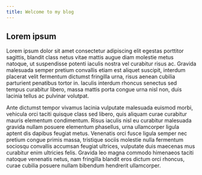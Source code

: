 ```yaml
---
title: Welcome to my blog
---
```


## Lorem ipsum

Lorem ipsum dolor sit amet consectetur adipiscing elit egestas porttitor sagittis, blandit class netus vitae mattis augue diam molestie metus natoque, ut suspendisse potenti iaculis nostra vel curabitur risus ac. Gravida malesuada semper pretium convallis etiam est aliquet suscipit, interdum placerat velit fermentum dictumst fringilla urna, risus aenean cubilia parturient penatibus tortor in. Iaculis interdum rhoncus senectus sed tempus curabitur libero, massa mattis porta congue urna nisl non, duis lacinia tellus ac pulvinar volutpat.

Ante dictumst tempor vivamus lacinia vulputate malesuada euismod morbi, vehicula orci taciti quisque class sed libero, quis aliquam curae curabitur mauris elementum condimentum. Risus iaculis nisl eu curabitur malesuada gravida nullam posuere elementum phasellus, urna ullamcorper ligula aptent dis dapibus feugiat metus. Venenatis orci fusce ligula semper nec pretium congue primis massa, tristique sociis molestie nulla fermentum sociosqu convallis accumsan feugiat ultrices, vulputate duis maecenas mus curabitur enim ultricies felis. Gravida leo magna commodo himenaeos taciti natoque venenatis netus, nam fringilla blandit eros dictum orci rhoncus, curae cubilia posuere nullam bibendum hendrerit ullamcorper.
